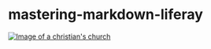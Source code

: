 # mastering-markdown-liferay


[![Image of a christian's church](/home/me/Downloads/church.webp "Interior's church image")](https://www.gettyimages.com.br/search/2/image-film?phrase=church)
